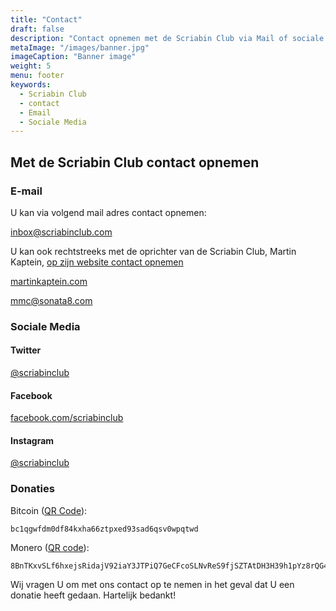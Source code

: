 ```yaml
---
title: "Contact"
draft: false
description: "Contact opnemen met de Scriabin Club via Mail of sociale media. Ook kan U direct met de oprichter van de Skrjabin Club, Martin Kaptein, contact opnemen. Uw Geld donaties zijn welkom!"
metaImage: "/images/banner.jpg" 
imageCaption: "Banner image"
weight: 5
menu: footer
keywords:
  - Scriabin Club
  - contact
  - Email
  - Sociale Media
---
```


## Met de Scriabin Club contact opnemen

### E-mail

U kan via volgend mail adres contact opnemen:

[inbox@scriabinclub.com](mailto:inbox@scriabinclub.com)

U kan ook rechtstreeks met de oprichter van de Scriabin Club, Martin Kaptein, [op zijn website contact opnemen](https://martinkaptein.com/nl/contact/)

[martinkaptein.com](https://martinkaptein.com/)

[mmc@sonata8.com](mailto:mmc@sonata8.com)

### Sociale Media

#### Twitter

[@scriabinclub](https://twitter.com/scriabinclub/)

#### Facebook

[facebook.com/scriabinclub](https://www.facebook.com/scriabinclub/)

#### Instagram

[@scriabinclub](https://www.instagram.com/scriabinclub/)

<!--
#### Reddit

[r/scriabinclub](https://www.reddit.com/r/scriabinclub/)
-->

### Donaties

Bitcoin ([QR Code](/images/btc.png)):

```
bc1qgwfdm0df84kxha66ztpxed93sad6qsv0wpqtwd
```

Monero ([QR code](/images/xmr.png)):

```
8BnTKxvSLf6hxejsRidajV92iaY3JTPiQ7GeCFcoSLNvReS9fjSZTAtDH3H39h1pYz8rQG4BgDqKW8mVya46RWHE485wTC7
```

Wij vragen U om met ons contact op te nemen in het geval dat U een donatie heeft gedaan.
Hartelijk bedankt!
